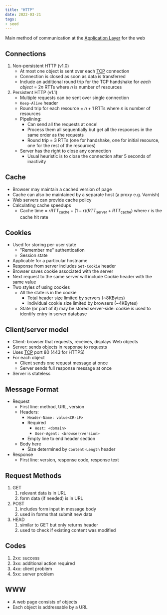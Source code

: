 ```yaml
---
title: "HTTP"
date: 2022-03-21
tags:
- seed
---
```


Main method of communication at the [Application Layer](thoughts/Application%20Layer.md) for the web

## Connections
1. Non-persistent HTTP (v1.0)
	- At most one object is sent over each [TCP](thoughts/TCP.md) connection
	- Connection is closed as soon as data is transferred
	- Include an additional round trip for the TCP handshake for *each object* = $2n$ RTTs where $n$ is number of resources
2. Persistent HTTP (v1.1)
	- Multiple requests can be sent over single connection
	- `Keep-Alive` header
	- Round trip for each resource = $n + 1$ RTTs where $n$ is number of resources
	- Pipelining:
		- Can send all the requests at once!
		- Process them all sequentially but get all the responses in the same order as the requests
		- Round trip = 3 RTTs (one for handshake, one for initial resource, one for the rest of the resources)
	- Server has the right to close any connection
		- Usual heuristic is to close the connection after 5 seconds of inactivity

## Cache
- Browser may maintain a cached version of page
- Cache can also be maintained by a separate host (a proxy e.g. Varnish)
- Web servers can provide cache policy
- Calculating cache speedups
	- Cache time = $rRTT_\textrm{cache} + (1-r)(RTT_\textrm{server} + RTT_\textrm{cache})$ where $r$ is the cache hit rate

## Cookies
- Used for storing per-user state
	- "Remember me" authentication
	- Session state
- Applicable for a particular hostname
- Response from server includes `Set-Cookie` header
- Browser saves cookie associated with the server
- Next request to the same server will include Cookie header with the same value
- Two styles of using cookies
	- All the state is in the cookie
		- Total header size limited by servers (~8KBytes)
		- Individual cookie size limited by browsers (~4KBytes)
	- State (or part of it) may be stored server-side: cookie is used to identify entry in server database

## Client/server model
- Client: browser that requests, receives, displays Web objects
- Server: sends objects in response to requests
- Uses [TCP](thoughts/TCP.md) port 80 (443 for HTTPS)
- For each object
	- Client sends one request message at once
	- Server sends full response message at once
- Server is stateless

## Message Format
- Request
	- First line: method, URL, version
	- Headers:
		- `Header-Name: value<CR-LF>`
		- Required
			- `Host: <domain>`
			- `User-Agent: <browser/version>`
		- Empty line to end header section
	- Body here
		- Size determined by `Content-Length` header
- Response
	- First line: version, response code, response text

## Request Methods
1. GET
	1. relevant data is in URL
	2. form data (if needed) is in URL
2. POST
	1. includes form input in message body
	2. used in forms that submit new data
3. HEAD
	1. similar to GET but only returns header
	2. used to check if existing content was modified

## Codes
1. 2xx: success
2. 3xx: additional action required
3. 4xx: client problem
4. 5xx: server problem

## WWW
- A web page consists of objects
- Each object is addressable by a URL